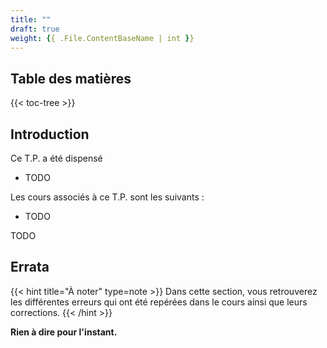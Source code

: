 ```yaml
---
title: ""
draft: true
weight: {{ .File.ContentBaseName | int }}
---
```


## Table des matières

{{< toc-tree >}}

## Introduction

Ce T.P. a été dispensé
- TODO

Les cours associés à ce T.P. sont les suivants :
- TODO

TODO

## Errata

{{< hint title="À noter" type=note >}}
Dans cette section, vous retrouverez les différentes erreurs qui ont été repérées dans le cours ainsi que leurs corrections.
{{< /hint >}}

**Rien à dire pour l'instant.**
